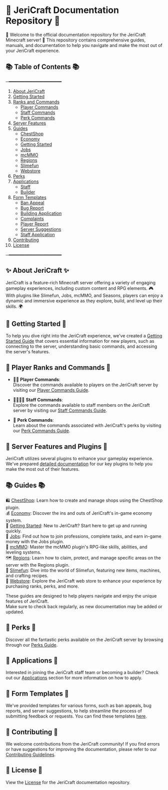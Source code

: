 # 📝 JeriCraft Documentation Repository 📝

🌟 Welcome to the official documentation repository for the JeriCraft Minecraft server! 🌟 This repository contains comprehensive guides, manuals, and documentation to help you navigate and make the most out of your JeriCraft experience.

## 📚 Table of Contents 📚

─━━━━━━━━━━━━━━━━━━━━
1. [About JeriCraft](./docs/About.md)
2. [Getting Started](./docs/guides/GettingStarted.md)
3. [Ranks and Commands](./docs/commands/PLAYER-COMMANDS.md)
    - [Player Commands](./docs/commands/PLAYER-COMMANDS.md)
    - [Staff Commands](./docs/commands/STAFF-COMMANDS.md)
    - [Perk Commands](./docs/commands/PERK-COMMANDS.md)
4. [Server Features](./docs/features/Main.md)
5. [Guides](./docs/guides/)
    - [ChestShop](./docs/guides/ChestShop.md)
    - [Economy](./docs/guides/Economy.md)
    - [Getting Started](./docs/guides/GettingStarted.md)
    - [Jobs](./docs/guides/Jobs.md)
    - [mcMMO](./docs/guides/mcMMO.md)
    - [Regions](./docs/guides/Regions.md)
    - [Slimefun](./docs/guides/Slimefun.md)
    - [Webstore](./docs/guides/Webstore.md)
6. [Perks](./docs/perks/PERKS.md)
7. [Applications](./docs/applications/)
    - [Staff](./docs/applications/Staff.md)
    - [Builder](./docs/applications/Builder.md)
8. [Form Templates](https://github.com/Chalwk77/JeriCraftDocs/issues/new/choose)
    - [Ban Appeal](https://github.com/Chalwk77/JeriCraftDocs/issues/new?assignees=Chalwk77&labels=Ban+Appeal&projects=&template=ban-appeal.yaml&title=Ban+Appeal+for%3A+%3Cname%3E)
    - [Bug Report](https://github.com/Chalwk77/JeriCraftDocs/issues/new?assignees=Chalwk77&labels=Bug%2CNeeds+Triage&projects=&template=bug-report.yaml&title=%5BBUG%5D+%3Ctitle%3E)
    - [Building Application](https://github.com/Chalwk77/JeriCraftDocs/issues/new?assignees=Chalwk77&labels=Builder+Application&projects=&template=builder-application.yaml&title=Builder+Application+for%3A+%3Cname%3E)
    - [Complaints](https://github.com/Chalwk77/JeriCraftDocs/issues/new?assignees=Chalwk77&labels=Complaint&projects=&template=complaints.yaml&title=%5BCOMPLAINT%5D+%3Ctitle%3E)
    - [Player Report](https://github.com/Chalwk77/JeriCraftDocs/issues/new?assignees=Chalwk77&labels=Report&projects=&template=player-report.yaml&title=%5BREPORT%5D+%3Coffender%3E)
    - [Server Suggestions](https://github.com/Chalwk77/JeriCraftDocs/issues/new?assignees=Chalwk77&labels=Suggestion&projects=&template=server-suggestions.yaml&title=SUGGESTION%3A+%3Ctitle%3E)
    - [Staff Application](https://github.com/Chalwk77/JeriCraftDocs/issues/new?assignees=Chalwk77&labels=staff-application%2Cpending%2Cawaiting-review%2Cawaiting-interview&projects=&template=staff-application.yaml&title=Staff+Application+-+%5BYour+Name%5D)
8. [Contributing](./docs/Contributing.md)
9. [License](./docs/Licence.md)
 
─━━━━━━━━━━━━━━━━━━━━

## ✨ About JeriCraft ✨
JeriCraft is a feature-rich Minecraft server offering a variety of engaging gameplay experiences, including custom content and RPG elements. 🎮 With plugins like Slimefun, Jobs, mcMMO, and Seasons, players can enjoy a dynamic and immersive experience as they explore, build, and level up their skills. 🌍

## 🚀 Getting Started 🚀

To help you dive right into the JeriCraft experience, we've created a [Getting Started Guide](./docs/guides/GettingStarted.md) that
covers essential information for new players, such as connecting to the server, understanding basic commands, and  accessing the server's features.

## 👥 Player Ranks and Commands 👥

- 👨‍💼 **Player Commands**:<br>
Discover the commands available to players on the JeriCraft server by visiting our [Player Commands Guide](./docs/commands/PLAYER-COMMANDS.md).<br>

- 👨‍💼👨‍💼 **Staff Commands**:<br>
Explore the commands available to staff members on the JeriCraft server by visiting our [Staff Commands Guide](./docs/commands/STAFF-COMMANDS.md).<br>

- 🌟 **Perk Commands**:<br>
Learn about the commands associated with JeriCraft's perks by visiting our [Perk Commands Guide](./docs/commands/PERK-COMMANDS.md).

## 🌟 Server Features and Plugins 🌟

JeriCraft utilizes several plugins to enhance your gameplay experience. We've prepared [detailed documentation](docs/features/Main.md) for our key plugins to help you make the most out of their features.

## 📚 Guides 📚

🛍️ [ChestShop]((./docs/guides/ChestShop.md)): Learn how to create and manage shops using the ChestShop plugin.<br>
💰 [Economy](./docs/guides/Economy.md): Discover the ins and outs of JeriCraft's in-game economy system.<br>
🌟 [Getting Started](./docs/guides/GettingStarted.md): New to JeriCraft? Start here to get up and running quickly.<br>
💼 [Jobs](./docs/guides/Jobs.md): Find out how to join professions, complete tasks, and earn in-game money with the Jobs plugin.<br>
🔱 [mcMMO](./docs/guides/mcMMO.md): Master the mcMMO plugin's RPG-like skills, abilities, and leveling systems.<br>
🗺️ [Regions](./docs/guides/Regions.md): Learn how to claim, protect, and manage specific areas on the server with the Regions plugin.<br>
🧪 [Slimefun](./docs/guides/Slimefun.md): Dive into the world of Slimefun, featuring new items, machines, and crafting recipes.<br>
🛒 [Webstore](./docs/guides/Webstore.md): Explore the JeriCraft web store to enhance your experience by purchasing ranks, perks, and more.

These guides are designed to help players navigate and enjoy the unique features of JeriCraft.<br>
Make sure to check back regularly, as new documentation may be added or updated.

## 🎁 Perks 🎁

Discover all the fantastic perks available on the JeriCraft server by browsing through our [Perks Guide](./docs/perks/PERKS.md).

## 📝 Applications 📝

Interested in joining the JeriCraft staff team or becoming a builder? Check out our [Applications](https://github.com/Chalwk77/JeriCraftDocs/issues/new/choose) section for more information on how to apply.

## 📝 Form Templates 📝
We've provided templates for various forms, such as ban appeals, bug reports, and server suggestions, to help streamline the process of submitting feedback or requests. You can find these templates [here](https://github.com/Chalwk77/JeriCraftDocs/issues/new/choose).

## 🤝 Contributing 🤝

We welcome contributions from the JeriCraft community! If you find errors or have suggestions for improving the
documentation, please refer to
our [Contributing Guidelines](./docs/Contributing.md).

## 📄 License 📄
View the [License](./docs/Licence.md) for the JeriCraft documentation repository.